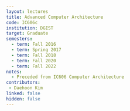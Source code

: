 ```yaml
---
layout: lectures 
title: Advanced Computer Architecture
code: IC606c
institution: DGIST
target: Graduate
semesters:
  - term: Fall 2016
  - term: Spring 2017
  - term: Fall 2018
  - term: Fall 2020
  - term: Fall 2022
notes:
  - Preceded from IC606 Computer Architecture
contributors:
 - Daehoon Kim
linked: false
hidden: false
---
```


